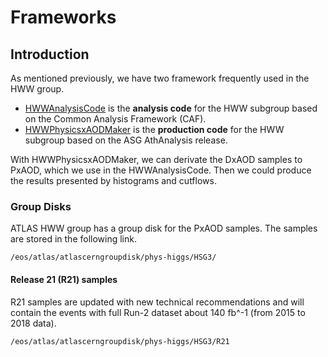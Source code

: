 # Frameworks

## Introduction 

As mentioned previously, we have two framework frequently used in the HWW group. 

* [HWWAnalysisCode](https://gitlab.cern.ch/atlas-physics/higgs/hww/HWWAnalysisCode) is the **analysis code** for the HWW subgroup based on the Common Analysis Framework \(CAF\).
* [HWWPhysicsxAODMaker](https://gitlab.cern.ch/atlas-physics/higgs/hww/HWWPhysicsxAODMaker) is the **production code** for the HWW subgroup based on the ASG AthAnalysis release.

With HWWPhysicsxAODMaker, we can derivate the DxAOD samples to PxAOD, which we use in the HWWAnalysisCode. Then we could produce the results presented by histograms and cutflows. 

### Group Disks

ATLAS HWW group has a group disk for the PxAOD samples. The samples are stored in the following link.

```text
/eos/atlas/atlascerngroupdisk/phys-higgs/HSG3/
```

#### Release 21 \(R21\) samples 

R21 samples are updated with new technical recommendations and will contain the events with full Run-2 dataset about 140 fb^-1 \(from 2015 to 2018 data\). 

```text
/eos/atlas/atlascerngroupdisk/phys-higgs/HSG3/R21
```


